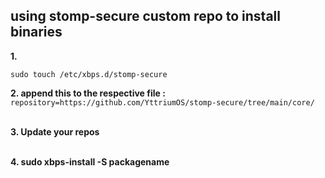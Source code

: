 ## using stomp-secure custom repo to install binaries 

**1.** 
```
sudo touch /etc/xbps.d/stomp-secure
```

**2. append this to the respective file :** ```repository=https://github.com/YttriumOS/stomp-secure/tree/main/core/``` <br><br>

**3. Update your repos<br><br>**

**4. sudo xbps-install -S packagename**

